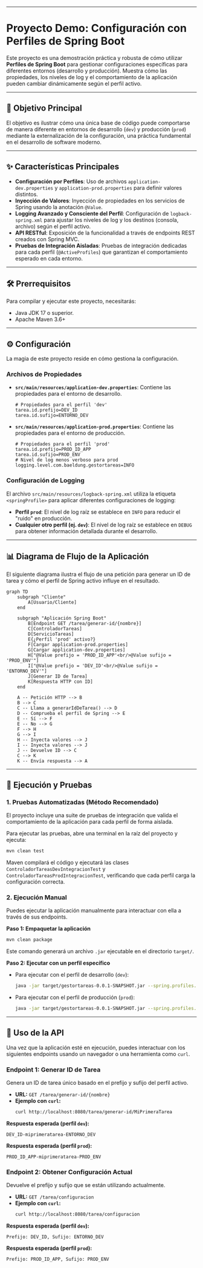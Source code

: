 ***
# Proyecto Demo: Configuración con Perfiles de Spring Boot

Este proyecto es una demostración práctica y robusta de cómo utilizar **Perfiles de Spring Boot** para gestionar configuraciones específicas para diferentes entornos (desarrollo y producción). Muestra cómo las propiedades, los niveles de log y el comportamiento de la aplicación pueden cambiar dinámicamente según el perfil activo.

-----

## 🎯 Objetivo Principal

El objetivo es ilustrar cómo una única base de código puede comportarse de manera diferente en entornos de desarrollo (`dev`) y producción (`prod`) mediante la externalización de la configuración, una práctica fundamental en el desarrollo de software moderno.

-----

## ✨ Características Principales

* **Configuración por Perfiles**: Uso de archivos `application-dev.properties` y `application-prod.properties` para definir valores distintos.
* **Inyección de Valores**: Inyección de propiedades en los servicios de Spring usando la anotación `@Value`.
* **Logging Avanzado y Consciente del Perfil**: Configuración de `logback-spring.xml` para ajustar los niveles de log y los destinos (consola, archivo) según el perfil activo.
* **API RESTful**: Exposición de la funcionalidad a través de endpoints REST creados con Spring MVC.
* **Pruebas de Integración Aisladas**: Pruebas de integración dedicadas para cada perfil (`@ActiveProfiles`) que garantizan el comportamiento esperado en cada entorno.

-----

## 🛠️ Prerrequisitos

Para compilar y ejecutar este proyecto, necesitarás:

* Java JDK 17 o superior.
* Apache Maven 3.6+

-----

## ⚙️ Configuración

La magia de este proyecto reside en cómo gestiona la configuración.

### Archivos de Propiedades

* **`src/main/resources/application-dev.properties`**: Contiene las propiedades para el entorno de desarrollo.

  ```properties
  # Propiedades para el perfil 'dev'
  tarea.id.prefijo=DEV_ID
  tarea.id.sufijo=ENTORNO_DEV
  ```

* **`src/main/resources/application-prod.properties`**: Contiene las propiedades para el entorno de producción.

  ```properties
  # Propiedades para el perfil 'prod'
  tarea.id.prefijo=PROD_ID_APP
  tarea.id.sufijo=PROD_ENV
  # Nivel de log menos verboso para prod
  logging.level.com.baeldung.gestortareas=INFO
  ```

### Configuración de Logging

El archivo `src/main/resources/logback-spring.xml` utiliza la etiqueta `<springProfile>` para aplicar diferentes configuraciones de logging:

* **Perfil `prod`**: El nivel de log raíz se establece en `INFO` para reducir el "ruido" en producción.
* **Cualquier otro perfil (ej. `dev`)**: El nivel de log raíz se establece en `DEBUG` para obtener información detallada durante el desarrollo.

-----

## 📊 Diagrama de Flujo de la Aplicación

El siguiente diagrama ilustra el flujo de una petición para generar un ID de tarea y cómo el perfil de Spring activo influye en el resultado.

```mermaid
graph TD
    subgraph "Cliente"
        A[Usuario/Cliente]
    end

    subgraph "Aplicación Spring Boot"
        B[Endpoint GET /tarea/generar-id/{nombre}]
        C[ControladorTareas]
        D[ServicioTareas]
        E{¿Perfil 'prod' activo?}
        F[Cargar application-prod.properties]
        G[Cargar application-dev.properties]
        H["@Value prefijo = 'PROD_ID_APP'<br/>@Value sufijo = 'PROD_ENV'"]
        I["@Value prefijo = 'DEV_ID'<br/>@Value sufijo = 'ENTORNO_DEV'"]
        J[Generar ID de Tarea]
        K[Respuesta HTTP con ID]
    end

    A -- Petición HTTP --> B
    B --> C
    C -- Llama a generarIdDeTarea() --> D
    D -- Comprueba el perfil de Spring --> E
    E -- Sí --> F
    E -- No --> G
    F --> H
    G --> I
    H -- Inyecta valores --> J
    I -- Inyecta valores --> J
    J -- Devuelve ID --> C
    C --> K
    K -- Envía respuesta --> A
```

-----

## 🚀 Ejecución y Pruebas

### 1\. Pruebas Automatizadas (Método Recomendado)

El proyecto incluye una suite de pruebas de integración que valida el comportamiento de la aplicación para cada perfil de forma aislada.

Para ejecutar las pruebas, abre una terminal en la raíz del proyecto y ejecuta:

```bash
mvn clean test
```

Maven compilará el código y ejecutará las clases `ControladorTareasDevIntegracionTest` y `ControladorTareasProdIntegracionTest`, verificando que cada perfil carga la configuración correcta.

### 2\. Ejecución Manual

Puedes ejecutar la aplicación manualmente para interactuar con ella a través de sus endpoints.

**Paso 1: Empaquetar la aplicación**

```bash
mvn clean package
```

Este comando generará un archivo `.jar` ejecutable en el directorio `target/`.

**Paso 2: Ejecutar con un perfil específico**

* Para ejecutar con el perfil de desarrollo (`dev`):
  ```bash
  java -jar target/gestortareas-0.0.1-SNAPSHOT.jar --spring.profiles.active=dev
  ```
* Para ejecutar con el perfil de producción (`prod`):
  ```bash
  java -jar target/gestortareas-0.0.1-SNAPSHOT.jar --spring.profiles.active=prod
  ```

-----

## 🔌 Uso de la API

Una vez que la aplicación esté en ejecución, puedes interactuar con los siguientes endpoints usando un navegador o una herramienta como `curl`.

### Endpoint 1: Generar ID de Tarea

Genera un ID de tarea único basado en el prefijo y sufijo del perfil activo.

* **URL:** `GET /tarea/generar-id/{nombre}`
* **Ejemplo con `curl`:**
  ```bash
  curl http://localhost:8080/tarea/generar-id/MiPrimeraTarea
  ```

**Respuesta esperada (perfil `dev`):**

```text
DEV_ID-miprimeratarea-ENTORNO_DEV
```

**Respuesta esperada (perfil `prod`):**

```text
PROD_ID_APP-miprimeratarea-PROD_ENV
```

### Endpoint 2: Obtener Configuración Actual

Devuelve el prefijo y sufijo que se están utilizando actualmente.

* **URL:** `GET /tarea/configuracion`
* **Ejemplo con `curl`:**
  ```bash
  curl http://localhost:8080/tarea/configuracion
  ```

**Respuesta esperada (perfil `dev`):**

```text
Prefijo: DEV_ID, Sufijo: ENTORNO_DEV
```

**Respuesta esperada (perfil `prod`):**

```text
Prefijo: PROD_ID_APP, Sufijo: PROD_ENV
```